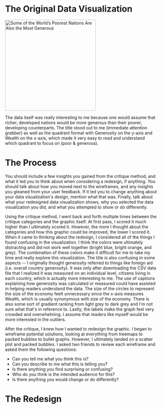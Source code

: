 # The Original Data Visualization
<a href="https://informationisbeautiful.net/beautifulnews/1025-generous-countries" target="_blank"><img style="height:300px;width:auto;" src="https://s3.amazonaws.com/infobeautiful-bnews/images/1025/1025-generous-countries.svg" alt="Some of the World’s Poorest Nations Are Also the Most Generous " /></a>

The data itself was really interesting to me because one would assume that richer, developed nations would be more generous than their poorer, developing counterparts. The title stood out to me (immediate attention grabber) as well as the quadrant format with Generosity on the y-axis and Wealth on the x-axis, which made it very easy to read and understand which quadrant to focus on (poor & generous). 

# The Process
You should include a few insights you gained from the critique method, and what it led you to think about when considering a redesign, if anything.  You should talk about how you moved next to the wireframes, and any insights you gleaned from your user feedback.  If it led you to change anything about your data visualization's design, mention what that was.  Finally, talk about what your redesigned data visualization shows, why you selected the data visualization you did, and what you attempted to show or do differently. 

Using the critique method, I went back and forth multiple times between the critique categories and the graphic itself. At first pass, I scored it much higher than I ultimately scored it. However, the more I thought about the categories and how this graphic could be improved, the lower I scored it. When it came to thinking about the redesign, I considered all of the things I found confusing in the visualization. I think the colors were ultimately distracting and did not work well together (bright blue, bright orange, and grey). The combination of these colors make it difficult for me to take my time and really explore this visualization. The title is also confusing in some aspects -- I originally thought generosity referred to things like foreign aid (i.e. overall country generosity). It was only after downloading the CSV data file that I realized it was measured on an individual level, citizens living in each country, which is actually more interesting to me. The use of captions explaining how generosity was calculated or measured could have assisted in helping readers understand the data. The size of the circles to represent the size of the economy feelt unnecessary since the x-axis measures Wealth, which is usually synonymous with size of the economy. There is also some sort of gradient ranking from light grey to dark grey and I'm not sure what that's in reference to. Lastly, the labels make the graph feel very crowded and overwhelming. I assume that readers like myself would be more interested in the outliers. 

After the critique, I knew how I wanted to redesign the graphic. I began to wireframe potential solutions, looking at everything from treemaps to packed bubbles to bullet graphs. However, I ultimately landed on a scatter plot and packed bubbles. I asked two friends to review each wireframe and asked them the following questions:
- Can you tell me what you think this is?
- Can you describe to me what this is telling you?
- Is there anything you find surprising or confusing?
- Who do you think is the intended audience for this?
- Is there anything you would change or do differently?



# The Redesign
<blockquote class="imgur-embed-pub" lang="en" data-id="a/QAhUenG" data-context="false" ><a href="//imgur.com/a/QAhUenG"></a></blockquote><script async src="//s.imgur.com/min/embed.js" charset="utf-8"></script>
